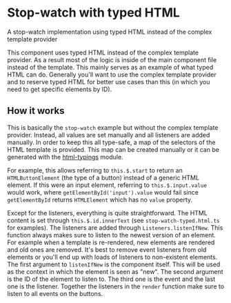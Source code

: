 # Stop-watch with typed HTML

A stop-watch implementation using typed HTML instead of the complex template provider

This component uses typed HTML instead of the complex template provider. As a result most of the logic is inside of the main component file instead of the template. This mainly serves as an example of what typed HTML can do. Generally you'll want to use the complex template provider and to reserve typed HTML for better use cases than this (in which you need to get specific elements by ID).

## How it works

This is basically the `stop-watch` example but without the complex template provider. Instead, all values are set manually and all listeners are added manually. In order to keep this all type-safe, a map of the selectors of the HTML template is provided. This map can be created manually or it can be generated with the [html-typings](https://github.com/SanderRonde/html-typings) module. 

For example, this allows referring to `this.$.start` to return an `HTMLButtonElement` (the type of a button) instead of a generic HTML element. If this were an input element, referring to `this.$.input.value` would work, where `getElementById('input').value` would fail since `getElementById` returns `HTMLElement` which has no `value` property.

Except for the listeners, everything is quite straightforward. The HTML content is set through `this.$.id.innerText` (see `stop-watch-typed.html.ts` for examples). The listeners are added through `Listeners.listenIfNew`. This function always makes sure to listen to the newest version of an element. For example when a template is re-rendered, new elements are rendered and old ones are removed. It's best to remove event listeners from old elements or you'll end up with loads of listeners to non-existent elements. The first argument to `listenIfNew` is the component itself. This will be used as the context in which the element is seen as "new". The second argument is the ID of the element to listen to. The third one is the event and the last one is the listener. Together the listeners in the `render` function make sure to listen to all events on the buttons.